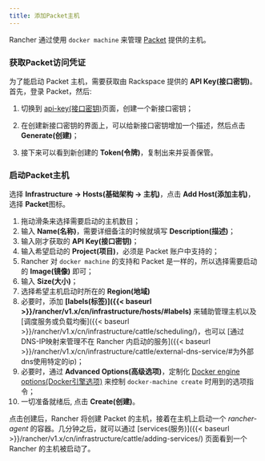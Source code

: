 ```yaml
---
title: 添加Packet主机
---
```


Rancher 通过使用 `docker machine` 来管理 [Packet](https://www.packet.net/) 提供的主机。

### 获取Packet访问凭证

为了能启动 Packet 主机，需要获取由 Rackspace 提供的 **API Key(接口密钥)**。首先，登录 Packet，然后:

1. 切换到 [api-key(接口密钥)](https://app.packet.net/portal#/api-keys)页面，创建一个新接口密钥；

2. 在创建新接口密钥的界面上，可以给新接口密钥增加一个描述，然后点击 **Generate(创建)**；

3. 接下来可以看到新创建的 **Token(令牌)**，复制出来并妥善保管。

### 启动Packet主机

选择 **Infrastructure -> Hosts(基础架构 -> 主机)**，点击 **Add Host(添加主机)**，选择 **Packet**图标。

1. 拖动滑条来选择需要启动的主机数目；
2. 输入 **Name(名称)**，需要详细备注的时候就填写 **Description(描述)**；
3. 输入刚才获取的 **API Key(接口密钥)**；
4. 输入希望启动的 **Project(项目)**，必须是 Packet 账户中支持的；
5. Rancher 对 `docker machine` 的支持和 Packet 是一样的，所以选择需要启动的 **Image(镜像)** 即可；
6. 输入 **Size(大小)**；
7. 选择希望主机启动时所在的 **Region(地域)**
8. 必要时，添加 **[labels(标签)]({{< baseurl >}}/rancher/v1.x/cn/infrastructure/hosts/#labels)** 来辅助管理主机以及 [调度服务或负载均衡]({{< baseurl >}}/rancher/v1.x/cn/infrastructure/cattle/scheduling/)，也可以 [通过DNS-IP映射来管理不在 Rancher 内启动的服务]({{< baseurl >}}/rancher/v1.x/cn/infrastructure/cattle/external-dns-service/#为外部dns使用特定的ip)；
9. 必要时，通过 **Advanced Options(高级选项)**，定制化 [Docker engine options(Docker引擎选项)](https://docs.docker.com/machine/reference/create/#specifying-configuration-options-for-the-created-docker-engine) 来控制 `docker-machine create` 时用到的选项指令；
10. 一切准备就绪后, 点击 **Create(创建)**。

点击创建后，Rancher 将创建 Packet 的主机，接着在主机上启动一个 _rancher-agent_ 的容器。几分钟之后，就可以通过 [services(服务)]({{< baseurl >}}/rancher/v1.x/cn/infrastructure/cattle/adding-services/) 页面看到一个 Rancher 的主机被启动了。
